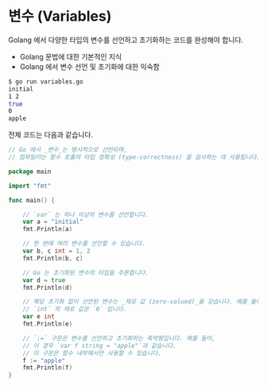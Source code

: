# 변수 (Variables)

Golang 에서 다양한 타입의 변수를 선언하고 초기화하는 코드를 완성해야 합니다.

- Golang 문법에 대한 기본적인 지식
- Golang 에서 변수 선언 및 초기화에 대한 익숙함

```sh
$ go run variables.go
initial
1 2
true
0
apple
```

전체 코드는 다음과 같습니다.

```go
// Go 에서 _변수_는 명시적으로 선언되며,
// 컴파일러는 함수 호출의 타입 정확성 (type-correctness) 을 검사하는 데 사용됩니다.

package main

import "fmt"

func main() {

	// `var` 는 하나 이상의 변수를 선언합니다.
	var a = "initial"
	fmt.Println(a)

	// 한 번에 여러 변수를 선언할 수 있습니다.
	var b, c int = 1, 2
	fmt.Println(b, c)

	// Go 는 초기화된 변수의 타입을 추론합니다.
	var d = true
	fmt.Println(d)

	// 해당 초기화 없이 선언된 변수는 _제로 값 (zero-valued)_을 갖습니다. 예를 들어,
	// `int` 의 제로 값은 `0` 입니다.
	var e int
	fmt.Println(e)

	// `:=` 구문은 변수를 선언하고 초기화하는 축약형입니다. 예를 들어,
	// 이 경우 `var f string = "apple"`과 같습니다.
	// 이 구문은 함수 내부에서만 사용할 수 있습니다.
	f := "apple"
	fmt.Println(f)
}
```
